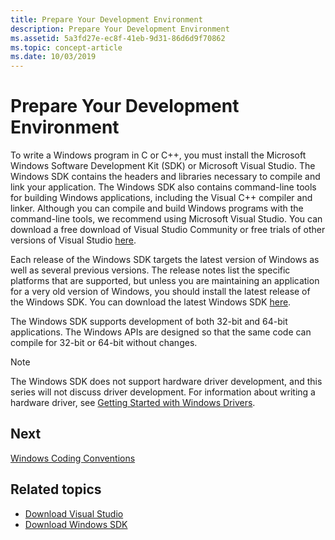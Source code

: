```yaml
---
title: Prepare Your Development Environment
description: Prepare Your Development Environment
ms.assetid: 5a3fd27e-ec8f-41eb-9d31-86d6d9f70862
ms.topic: concept-article
ms.date: 10/03/2019
---
```


# Prepare Your Development Environment

To write a Windows program in C or C++, you must install the Microsoft Windows Software Development Kit (SDK) or Microsoft Visual Studio. The Windows SDK contains the headers and libraries necessary to compile and link your application. The Windows SDK also contains command-line tools for building Windows applications, including the Visual C++ compiler and linker. Although you can compile and build Windows programs with the command-line tools, we recommend using Microsoft Visual Studio. You can download a free download of Visual Studio Community or free trials of other versions of Visual Studio [here](https://visualstudio.microsoft.com/downloads/).

Each release of the Windows SDK targets the latest version of Windows as well as several previous versions. The release notes list the specific platforms that are supported, but unless you are maintaining an application for a very old version of Windows, you should install the latest release of the Windows SDK. You can download the latest Windows SDK [here](https://developer.microsoft.com/windows/downloads/windows-10-sdk).

The Windows SDK supports development of both 32-bit and 64-bit applications. The Windows APIs are designed so that the same code can compile for 32-bit or 64-bit without changes.

> [!Note]  
> The Windows SDK does not support hardware driver development, and this series will not discuss driver development. For information about writing a hardware driver, see [Getting Started with Windows Drivers](/windows-hardware/drivers/gettingstarted/).

## Next

[Windows Coding Conventions](windows-coding-conventions.md)

## Related topics

* [Download Visual Studio](https://visualstudio.microsoft.com/downloads/)
* [Download Windows SDK](https://developer.microsoft.com/windows/downloads/windows-10-sdk)
